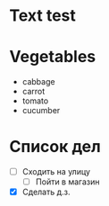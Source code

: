 # Text test

# Vegetables
* cabbage
* carrot
* tomato
* cucumber
# Список дел
* [ ] Сходить на улицу
    * [ ] Пойти в магазин
* [X] Сделать д.з.
